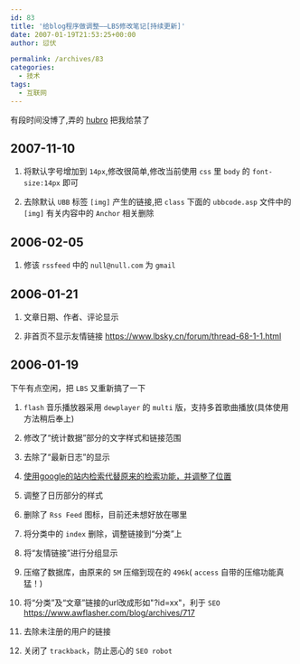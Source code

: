 ```yaml
---
id: 83
title: '给blog程序做调整——LBS修改笔记[持续更新]'
date: 2007-01-19T21:53:25+00:00
author: 愆伏

permalink: /archives/83
categories:
  - 技术
tags:
  - 互联网
---
```

有段时间没博了,弄的 [hubro](https://feed.hubro.net/) 把我给禁了
  
## 2007-11-10
  
1. 将默认字号增加到 `14px`,修改很简单,修改当前使用 `css` 里 `body` 的 `font-size:14px` 即可
  
2. 去除默认 `UBB` 标签 `[img]` 产生的链接,把 `class` 下面的 `ubbcode.asp` 文件中的 `[img]` 有关内容中的 `Anchor` 相关删除

## 2006-02-05
  
1. 修该 `rssfeed` 中的 `null@null.com` 为 `gmail`

## 2006-01-21
  
1. 文章日期、作者、评论显示
  
2. 非首页不显示友情链接  <https://www.lbsky.cn/forum/thread-68-1-1.html>

## 2006-01-19
  
下午有点空闲，把 `LBS` 又重新搞了一下
  
1. `flash` 音乐播放器采用 `dewplayer` 的 `multi` 版，支持多首歌曲播放(具体使用方法稍后奉上)
  
2. 修改了“统计数据”部分的文字样式和链接范围

3. 去除了“最新日志”的显示
  
4. [使用google的站内检索代替原来的检索功能，并调整了位置](/archives/87) 
  
5. 调整了日历部分的样式
  
6. 删除了 `Rss Feed` 图标，目前还未想好放在哪里
  
7. 将分类中的 `index` 删除，调整链接到“分类”上
  
8. 将“友情链接”进行分组显示
  
9. 压缩了数据库，由原来的 `5M` 压缩到现在的 `496k`( `access` 自带的压缩功能真猛！)
  
10. 将“分类”及“文章”链接的url改成形如"?id=xx"，利于 `SEO` <https://www.awflasher.com/blog/archives/717>
  
11. 去除未注册的用户的链接
  
12. 关闭了 `trackback`，防止恶心的 `SEO robot`